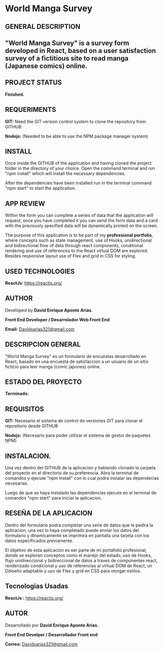 <h1>World Manga Survey</h1>

<h2> GENERAL DESCRIPTION <h2>

"**World Manga Survey**" is a survey form developed in React, based on a user satisfaction survey of a fictitious site to read manga (Japanese comics) online.

<h2>PROJECT STATUS</h2>  

**Finished.**

<h2>REQUERIMENTS</h2>  

**GIT:** Need the GIT version control system to clone the repository from GITHUB

**Nodejs:** (Needed to be able to use the NPM package manager system)

<h2>INSTALL</h2>  

Once inside the GITHUB of the application and having cloned the project folder in the directory of your choice. Open the command terminal and run "npm install" which will install the necessary dependencies.
 
After the dependencies have been installed run in the terminal command "npm start" to start the application.

<h2>APP REVIEW </h2>  

Within the form you can complete a series of data that the application will request, once you have completed it you can send the form data and a card with the previously specified data will be dynamically printed on the screen.

The purpose of this application is to be part of my **professional portfolio**, where concepts such as state management, use of Hooks, unidirectional and bidirectional flow of data through react components, conditional rendering and use of references to the React virtual DOM are explored. Besides responsive layout use of Flex and grid in CSS for styling.

 <h2> USED TECHNOLOGIES </h2>  

**ReactJs**: https://reactjs.org/

<h2> AUTHOR </h2>  

Developed by **David Enrique Aponte Arias**.

**Front End Developer / Desarrolador Web Front End**

**Email:** Davidxarias321@gmail.com

 <h2> DESCRIPCION GENERAL </h2>  
 
"World Manga Survey" es un formulario de encuestas desarrollado en React, basado en una encuesta de satisfaccion a un usuario de un sitio ficticio para leer manga (comic japones) online.

  <h2>ESTADO DEL PROYECTO </h2>  
  
**Terminado.**

<h2>REQUISITOS </h2>  

**GIT:** Necesario el sistema de control de versiones GIT para clonar el repositorio desde GITHUB

**Nodejs:** (Necesario para poder utilizar el sistema de gestor de paquetes NPM)

 <h2>INSTALACION.</h2>  

Una vez dentro del GITHUB de la aplicacion y habiendo clonado la carpeta del proyecto en el directorio de su preferencia. Abra la terminal de comandos y ejecute "npm install" con lo cual podra instalar las dependecias necesarias.

Luego de que se haya instalado las dependencias ejecute en el terminal de comandos "npm start" para iniciar la aplicacion.

 <h2>RESEÑA DE LA APLICACION</h2>  

Dentro del formulario podra completar una serie de datos que le pedira la aplicacion, una vez lo haya completado puede enviar los datos del formulario y dinamicamente se imprimira en pantalla una tarjeta con los datos especificados previamente.

El objetivo de esta aplicacion es ser parte de mi portafolio profesional, donde se exploran conceptos como el manejo del estado, uso de Hooks, flujo unidireccional y bidireccional de datos a traves de componentes react, renderizado condicional y uso de referencias al virtual DOM de React, un Ddiseño adaptable y uso de Flex y grid en CSS para otorgar estilos.

<h2>Tecnologias Usadas  </h2>  

**ReactJs :** https://reactjs.org/

<h2>AUTOR </h2>  

Desarrollado por **David Enrique Aponte Arias.**

**Front End Develper / Desarrollador Front end**

**Correo:** Davidxarias321@gmail.com































